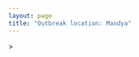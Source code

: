 ```yaml
---
layout: page
title: "Outbreak location: Mandya"
---
```

<div id="mapid">
<script src="https://buda-magenta.github.io/hazard_map/load_map.js"></script>
><script>
var marker_outbreak = L.marker([12.523889, 76.896196],{"autoPan": true}).addTo(map); marker_outbreak.bindTooltip("Mandya").openTooltip();

var circle_1 = L.circle([12.305183, 76.655361], {"pane": "markerPane", "color": "red", "fill": true, "fillOpacity": 0.2, "fillRule": "evenodd", "lineCap": "round", "lineJoin": "round", "opacity": 1.0, "radius": 937810, "stroke": true, "weight": 2}).addTo(map);
circle_1.bindTooltip("Mysore<br>rank: 1<br>hazard index: 0.234453")

var circle_2 = L.circle([12.979120, 77.591300], {"pane": "markerPane", "color": "red", "fill": true, "fillOpacity": 0.2, "fillRule": "evenodd", "lineCap": "round", "lineJoin": "round", "opacity": 1.0, "radius": 345115, "stroke": true, "weight": 2}).addTo(map);
circle_2.bindTooltip("Bangalore<br>rank: 2<br>hazard index: 0.086279")

var circle_3 = L.circle([11.001812, 76.962842], {"pane": "markerPane", "color": "red", "fill": true, "fillOpacity": 0.2, "fillRule": "evenodd", "lineCap": "round", "lineJoin": "round", "opacity": 1.0, "radius": 33701, "stroke": true, "weight": 2}).addTo(map);
circle_3.bindTooltip("Coimbatore<br>rank: 3<br>hazard index: 0.008425")

var circle_4 = L.circle([13.007082, 76.099270], {"pane": "markerPane", "color": "red", "fill": true, "fillOpacity": 0.2, "fillRule": "evenodd", "lineCap": "round", "lineJoin": "round", "opacity": 1.0, "radius": 27181, "stroke": true, "weight": 2}).addTo(map);
circle_4.bindTooltip("Hassan<br>rank: 4<br>hazard index: 0.006795")

var circle_5 = L.circle([11.664300, 78.146000], {"pane": "markerPane", "color": "red", "fill": true, "fillOpacity": 0.2, "fillRule": "evenodd", "lineCap": "round", "lineJoin": "round", "opacity": 1.0, "radius": 27025, "stroke": true, "weight": 2}).addTo(map);
circle_5.bindTooltip("Salem<br>rank: 5<br>hazard index: 0.006756")

var circle_6 = L.circle([13.318014, 75.773874], {"pane": "markerPane", "color": "red", "fill": true, "fillOpacity": 0.2, "fillRule": "evenodd", "lineCap": "round", "lineJoin": "round", "opacity": 1.0, "radius": 15784, "stroke": true, "weight": 2}).addTo(map);
circle_6.bindTooltip("Chikmagalur<br>rank: 6<br>hazard index: 0.003946")

var circle_7 = L.circle([13.932609, 75.574978], {"pane": "markerPane", "color": "red", "fill": true, "fillOpacity": 0.2, "fillRule": "evenodd", "lineCap": "round", "lineJoin": "round", "opacity": 1.0, "radius": 15034, "stroke": true, "weight": 2}).addTo(map);
circle_7.bindTooltip("Shimoga<br>rank: 7<br>hazard index: 0.003759")

var circle_8 = L.circle([11.101781, 77.345192], {"pane": "markerPane", "color": "red", "fill": true, "fillOpacity": 0.2, "fillRule": "evenodd", "lineCap": "round", "lineJoin": "round", "opacity": 1.0, "radius": 14114, "stroke": true, "weight": 2}).addTo(map);
circle_8.bindTooltip("Tiruppur<br>rank: 8<br>hazard index: 0.003529")

var circle_9 = L.circle([11.258608, 75.778874], {"pane": "markerPane", "color": "red", "fill": true, "fillOpacity": 0.2, "fillRule": "evenodd", "lineCap": "round", "lineJoin": "round", "opacity": 1.0, "radius": 13598, "stroke": true, "weight": 2}).addTo(map);
circle_9.bindTooltip("Kozhikode<br>rank: 9<br>hazard index: 0.003400")

var circle_10 = L.circle([10.787898, 76.474087], {"pane": "markerPane", "color": "red", "fill": true, "fillOpacity": 0.2, "fillRule": "evenodd", "lineCap": "round", "lineJoin": "round", "opacity": 1.0, "radius": 12739, "stroke": true, "weight": 2}).addTo(map);
circle_10.bindTooltip("Palakkad<br>rank: 10<br>hazard index: 0.003185")

var circle_11 = L.circle([13.340077, 77.100621], {"pane": "markerPane", "color": "red", "fill": true, "fillOpacity": 0.2, "fillRule": "evenodd", "lineCap": "round", "lineJoin": "round", "opacity": 1.0, "radius": 10141, "stroke": true, "weight": 2}).addTo(map);
circle_11.bindTooltip("Tumkur<br>rank: 11<br>hazard index: 0.002535")

var circle_12 = L.circle([13.083694, 80.270186], {"pane": "markerPane", "color": "red", "fill": true, "fillOpacity": 0.2, "fillRule": "evenodd", "lineCap": "round", "lineJoin": "round", "opacity": 1.0, "radius": 8386, "stroke": true, "weight": 2}).addTo(map);
circle_12.bindTooltip("Chennai<br>rank: 12<br>hazard index: 0.002097")

var circle_13 = L.circle([11.876225, 75.373804], {"pane": "markerPane", "color": "red", "fill": true, "fillOpacity": 0.2, "fillRule": "evenodd", "lineCap": "round", "lineJoin": "round", "opacity": 1.0, "radius": 7301, "stroke": true, "weight": 2}).addTo(map);
circle_13.bindTooltip("Kannur<br>rank: 13<br>hazard index: 0.001825")

var circle_14 = L.circle([28.651718, 77.221939], {"pane": "markerPane", "color": "red", "fill": true, "fillOpacity": 0.2, "fillRule": "evenodd", "lineCap": "round", "lineJoin": "round", "opacity": 1.0, "radius": 7050, "stroke": true, "weight": 2}).addTo(map);
circle_14.bindTooltip("Delhi<br>rank: 14<br>hazard index: 0.001763")

var circle_15 = L.circle([20.166670, 79.172114], {"pane": "markerPane", "color": "red", "fill": true, "fillOpacity": 0.2, "fillRule": "evenodd", "lineCap": "round", "lineJoin": "round", "opacity": 1.0, "radius": 7030, "stroke": true, "weight": 2}).addTo(map);
circle_15.bindTooltip("Bhadravati<br>rank: 15<br>hazard index: 0.001758")

var circle_16 = L.circle([12.869810, 74.843008], {"pane": "markerPane", "color": "red", "fill": true, "fillOpacity": 0.2, "fillRule": "evenodd", "lineCap": "round", "lineJoin": "round", "opacity": 1.0, "radius": 6954, "stroke": true, "weight": 2}).addTo(map);
circle_16.bindTooltip("Mangalore<br>rank: 16<br>hazard index: 0.001739")

var circle_17 = L.circle([15.351838, 75.137985], {"pane": "markerPane", "color": "red", "fill": true, "fillOpacity": 0.2, "fillRule": "evenodd", "lineCap": "round", "lineJoin": "round", "opacity": 1.0, "radius": 6333, "stroke": true, "weight": 2}).addTo(map);
circle_17.bindTooltip("Hubli<br>rank: 17<br>hazard index: 0.001583")

var circle_18 = L.circle([19.075990, 72.877393], {"pane": "markerPane", "color": "red", "fill": true, "fillOpacity": 0.2, "fillRule": "evenodd", "lineCap": "round", "lineJoin": "round", "opacity": 1.0, "radius": 5839, "stroke": true, "weight": 2}).addTo(map);
circle_18.bindTooltip("Mumbai<br>rank: 18<br>hazard index: 0.001460")

var circle_19 = L.circle([17.388786, 78.461065], {"pane": "markerPane", "color": "red", "fill": true, "fillOpacity": 0.2, "fillRule": "evenodd", "lineCap": "round", "lineJoin": "round", "opacity": 1.0, "radius": 5153, "stroke": true, "weight": 2}).addTo(map);
circle_19.bindTooltip("Hyderabad<br>rank: 19<br>hazard index: 0.001288")

var circle_20 = L.circle([11.369204, 77.676627], {"pane": "markerPane", "color": "red", "fill": true, "fillOpacity": 0.2, "fillRule": "evenodd", "lineCap": "round", "lineJoin": "round", "opacity": 1.0, "radius": 5104, "stroke": true, "weight": 2}).addTo(map);
circle_20.bindTooltip("Erode<br>rank: 20<br>hazard index: 0.001276")

var circle_21 = L.circle([13.826383, 77.493772], {"pane": "markerPane", "color": "red", "fill": true, "fillOpacity": 0.2, "fillRule": "evenodd", "lineCap": "round", "lineJoin": "round", "opacity": 1.0, "radius": 4934, "stroke": true, "weight": 2}).addTo(map);
circle_21.bindTooltip("Hindupur<br>rank: 21<br>hazard index: 0.001234")

var circle_22 = L.circle([12.955100, 78.269900], {"pane": "markerPane", "color": "red", "fill": true, "fillOpacity": 0.2, "fillRule": "evenodd", "lineCap": "round", "lineJoin": "round", "opacity": 1.0, "radius": 4794, "stroke": true, "weight": 2}).addTo(map);
circle_22.bindTooltip("Robertson Pet<br>rank: 22<br>hazard index: 0.001199")

var circle_23 = L.circle([14.226644, 76.400512], {"pane": "markerPane", "color": "red", "fill": true, "fillOpacity": 0.2, "fillRule": "evenodd", "lineCap": "round", "lineJoin": "round", "opacity": 1.0, "radius": 4410, "stroke": true, "weight": 2}).addTo(map);
circle_23.bindTooltip("Chitradurga<br>rank: 23<br>hazard index: 0.001103")

var circle_24 = L.circle([13.137000, 78.133961], {"pane": "markerPane", "color": "red", "fill": true, "fillOpacity": 0.2, "fillRule": "evenodd", "lineCap": "round", "lineJoin": "round", "opacity": 1.0, "radius": 4360, "stroke": true, "weight": 2}).addTo(map);
circle_24.bindTooltip("Kolar<br>rank: 24<br>hazard index: 0.001090")

var circle_25 = L.circle([12.732884, 77.830948], {"pane": "markerPane", "color": "red", "fill": true, "fillOpacity": 0.2, "fillRule": "evenodd", "lineCap": "round", "lineJoin": "round", "opacity": 1.0, "radius": 4267, "stroke": true, "weight": 2}).addTo(map);
circle_25.bindTooltip("Hosur<br>rank: 25<br>hazard index: 0.001067")

var circle_26 = L.circle([14.466127, 75.920636], {"pane": "markerPane", "color": "red", "fill": true, "fillOpacity": 0.2, "fillRule": "evenodd", "lineCap": "round", "lineJoin": "round", "opacity": 1.0, "radius": 3605, "stroke": true, "weight": 2}).addTo(map);
circle_26.bindTooltip("Davanagere<br>rank: 26<br>hazard index: 0.000901")

var circle_27 = L.circle([22.541418, 88.357691], {"pane": "markerPane", "color": "red", "fill": true, "fillOpacity": 0.2, "fillRule": "evenodd", "lineCap": "round", "lineJoin": "round", "opacity": 1.0, "radius": 3498, "stroke": true, "weight": 2}).addTo(map);
circle_27.bindTooltip("Kolkata<br>rank: 27<br>hazard index: 0.000875")

var circle_28 = L.circle([12.792907, 78.699917], {"pane": "markerPane", "color": "red", "fill": true, "fillOpacity": 0.2, "fillRule": "evenodd", "lineCap": "round", "lineJoin": "round", "opacity": 1.0, "radius": 3077, "stroke": true, "weight": 2}).addTo(map);
circle_28.bindTooltip("Ambur<br>rank: 28<br>hazard index: 0.000769")

var circle_29 = L.circle([18.521428, 73.854454], {"pane": "markerPane", "color": "red", "fill": true, "fillOpacity": 0.2, "fillRule": "evenodd", "lineCap": "round", "lineJoin": "round", "opacity": 1.0, "radius": 2732, "stroke": true, "weight": 2}).addTo(map);
circle_29.bindTooltip("Pune<br>rank: 29<br>hazard index: 0.000683")

var circle_30 = L.circle([17.849907, 75.276320], {"pane": "markerPane", "color": "red", "fill": true, "fillOpacity": 0.2, "fillRule": "evenodd", "lineCap": "round", "lineJoin": "round", "opacity": 1.0, "radius": 2504, "stroke": true, "weight": 2}).addTo(map);
circle_30.bindTooltip("Solapur<br>rank: 30<br>hazard index: 0.000626")

var circle_31 = L.circle([23.021624, 72.579707], {"pane": "markerPane", "color": "red", "fill": true, "fillOpacity": 0.2, "fillRule": "evenodd", "lineCap": "round", "lineJoin": "round", "opacity": 1.0, "radius": 1835, "stroke": true, "weight": 2}).addTo(map);
circle_31.bindTooltip("Ahmedabad<br>rank: 31<br>hazard index: 0.000459")

var circle_32 = L.circle([9.931308, 76.267414], {"pane": "markerPane", "color": "red", "fill": true, "fillOpacity": 0.2, "fillRule": "evenodd", "lineCap": "round", "lineJoin": "round", "opacity": 1.0, "radius": 1616, "stroke": true, "weight": 2}).addTo(map);
circle_32.bindTooltip("Kochi<br>rank: 32<br>hazard index: 0.000404")

var circle_33 = L.circle([16.508759, 80.618510], {"pane": "markerPane", "color": "red", "fill": true, "fillOpacity": 0.2, "fillRule": "evenodd", "lineCap": "round", "lineJoin": "round", "opacity": 1.0, "radius": 1549, "stroke": true, "weight": 2}).addTo(map);
circle_33.bindTooltip("Vijayawada<br>rank: 33<br>hazard index: 0.000387")

var circle_34 = L.circle([17.723128, 83.301284], {"pane": "markerPane", "color": "red", "fill": true, "fillOpacity": 0.2, "fillRule": "evenodd", "lineCap": "round", "lineJoin": "round", "opacity": 1.0, "radius": 1534, "stroke": true, "weight": 2}).addTo(map);
circle_34.bindTooltip("Visakhapatnam<br>rank: 34<br>hazard index: 0.000384")

var circle_35 = L.circle([14.654623, 77.556260], {"pane": "markerPane", "color": "red", "fill": true, "fillOpacity": 0.2, "fillRule": "evenodd", "lineCap": "round", "lineJoin": "round", "opacity": 1.0, "radius": 1499, "stroke": true, "weight": 2}).addTo(map);
circle_35.bindTooltip("Anantapur<br>rank: 35<br>hazard index: 0.000375")

var circle_36 = L.circle([9.926115, 78.114098], {"pane": "markerPane", "color": "red", "fill": true, "fillOpacity": 0.2, "fillRule": "evenodd", "lineCap": "round", "lineJoin": "round", "opacity": 1.0, "radius": 1406, "stroke": true, "weight": 2}).addTo(map);
circle_36.bindTooltip("Madurai<br>rank: 36<br>hazard index: 0.000352")

var circle_37 = L.circle([15.398403, 73.812918], {"pane": "markerPane", "color": "red", "fill": true, "fillOpacity": 0.2, "fillRule": "evenodd", "lineCap": "round", "lineJoin": "round", "opacity": 1.0, "radius": 1400, "stroke": true, "weight": 2}).addTo(map);
circle_37.bindTooltip("Vasco Da Gama<br>rank: 37<br>hazard index: 0.000350")

var circle_38 = L.circle([10.525626, 76.213254], {"pane": "markerPane", "color": "red", "fill": true, "fillOpacity": 0.2, "fillRule": "evenodd", "lineCap": "round", "lineJoin": "round", "opacity": 1.0, "radius": 1395, "stroke": true, "weight": 2}).addTo(map);
circle_38.bindTooltip("Thrissur<br>rank: 38<br>hazard index: 0.000349")

var circle_39 = L.circle([20.266777, 85.843559], {"pane": "markerPane", "color": "red", "fill": true, "fillOpacity": 0.2, "fillRule": "evenodd", "lineCap": "round", "lineJoin": "round", "opacity": 1.0, "radius": 1377, "stroke": true, "weight": 2}).addTo(map);
circle_39.bindTooltip("Bhubaneswar<br>rank: 39<br>hazard index: 0.000344")

var circle_40 = L.circle([8.576971, 77.050125], {"pane": "markerPane", "color": "red", "fill": true, "fillOpacity": 0.2, "fillRule": "evenodd", "lineCap": "round", "lineJoin": "round", "opacity": 1.0, "radius": 1148, "stroke": true, "weight": 2}).addTo(map);
circle_40.bindTooltip("Thiruvananthapuram<br>rank: 40<br>hazard index: 0.000287")

var circle_41 = L.circle([10.804973, 78.687030], {"pane": "markerPane", "color": "red", "fill": true, "fillOpacity": 0.2, "fillRule": "evenodd", "lineCap": "round", "lineJoin": "round", "opacity": 1.0, "radius": 997, "stroke": true, "weight": 2}).addTo(map);
circle_41.bindTooltip("Tiruchirappalli<br>rank: 41<br>hazard index: 0.000249")

var circle_42 = L.circle([21.149813, 79.082056], {"pane": "markerPane", "color": "red", "fill": true, "fillOpacity": 0.2, "fillRule": "evenodd", "lineCap": "round", "lineJoin": "round", "opacity": 1.0, "radius": 916, "stroke": true, "weight": 2}).addTo(map);
circle_42.bindTooltip("Nagpur<br>rank: 42<br>hazard index: 0.000229")

var circle_43 = L.circle([14.422347, 77.720069], {"pane": "markerPane", "color": "red", "fill": true, "fillOpacity": 0.2, "fillRule": "evenodd", "lineCap": "round", "lineJoin": "round", "opacity": 1.0, "radius": 893, "stroke": true, "weight": 2}).addTo(map);
circle_43.bindTooltip("Dharmavaram<br>rank: 43<br>hazard index: 0.000223")

var circle_44 = L.circle([14.625888, 75.635724], {"pane": "markerPane", "color": "red", "fill": true, "fillOpacity": 0.2, "fillRule": "evenodd", "lineCap": "round", "lineJoin": "round", "opacity": 1.0, "radius": 874, "stroke": true, "weight": 2}).addTo(map);
circle_44.bindTooltip("Ranibennur<br>rank: 44<br>hazard index: 0.000219")

var circle_45 = L.circle([17.166667, 77.083333], {"pane": "markerPane", "color": "red", "fill": true, "fillOpacity": 0.2, "fillRule": "evenodd", "lineCap": "round", "lineJoin": "round", "opacity": 1.0, "radius": 834, "stroke": true, "weight": 2}).addTo(map);
circle_45.bindTooltip("Gulbarga<br>rank: 45<br>hazard index: 0.000209")

var circle_46 = L.circle([26.838100, 80.934600], {"pane": "markerPane", "color": "red", "fill": true, "fillOpacity": 0.2, "fillRule": "evenodd", "lineCap": "round", "lineJoin": "round", "opacity": 1.0, "radius": 830, "stroke": true, "weight": 2}).addTo(map);
circle_46.bindTooltip("Lucknow<br>rank: 46<br>hazard index: 0.000208")

var circle_47 = L.circle([18.793568, 80.815939], {"pane": "markerPane", "color": "red", "fill": true, "fillOpacity": 0.2, "fillRule": "evenodd", "lineCap": "round", "lineJoin": "round", "opacity": 1.0, "radius": 804, "stroke": true, "weight": 2}).addTo(map);
circle_47.bindTooltip("Bijapur<br>rank: 47<br>hazard index: 0.000201")

var circle_48 = L.circle([26.915458, 75.818982], {"pane": "markerPane", "color": "red", "fill": true, "fillOpacity": 0.2, "fillRule": "evenodd", "lineCap": "round", "lineJoin": "round", "opacity": 1.0, "radius": 804, "stroke": true, "weight": 2}).addTo(map);
circle_48.bindTooltip("Jaipur<br>rank: 48<br>hazard index: 0.000201")

var circle_49 = L.circle([13.160105, 79.155551], {"pane": "markerPane", "color": "red", "fill": true, "fillOpacity": 0.2, "fillRule": "evenodd", "lineCap": "round", "lineJoin": "round", "opacity": 1.0, "radius": 766, "stroke": true, "weight": 2}).addTo(map);
circle_49.bindTooltip("Chittoor<br>rank: 49<br>hazard index: 0.000192")

var circle_50 = L.circle([26.180598, 91.753943], {"pane": "markerPane", "color": "red", "fill": true, "fillOpacity": 0.2, "fillRule": "evenodd", "lineCap": "round", "lineJoin": "round", "opacity": 1.0, "radius": 733, "stroke": true, "weight": 2}).addTo(map);
circle_50.bindTooltip("Guwahati<br>rank: 50<br>hazard index: 0.000183")

var circle_51 = L.circle([25.609324, 85.123525], {"pane": "markerPane", "color": "red", "fill": true, "fillOpacity": 0.2, "fillRule": "evenodd", "lineCap": "round", "lineJoin": "round", "opacity": 1.0, "radius": 731, "stroke": true, "weight": 2}).addTo(map);
circle_51.bindTooltip("Patna<br>rank: 51<br>hazard index: 0.000183")

var circle_52 = L.circle([12.794811, 79.000641], {"pane": "markerPane", "color": "red", "fill": true, "fillOpacity": 0.2, "fillRule": "evenodd", "lineCap": "round", "lineJoin": "round", "opacity": 1.0, "radius": 705, "stroke": true, "weight": 2}).addTo(map);
circle_52.bindTooltip("Vellore<br>rank: 52<br>hazard index: 0.000176")

var circle_53 = L.circle([13.573260, 78.479146], {"pane": "markerPane", "color": "red", "fill": true, "fillOpacity": 0.2, "fillRule": "evenodd", "lineCap": "round", "lineJoin": "round", "opacity": 1.0, "radius": 642, "stroke": true, "weight": 2}).addTo(map);
circle_53.bindTooltip("Madanapalle<br>rank: 53<br>hazard index: 0.000161")

var circle_54 = L.circle([13.631637, 79.423171], {"pane": "markerPane", "color": "red", "fill": true, "fillOpacity": 0.2, "fillRule": "evenodd", "lineCap": "round", "lineJoin": "round", "opacity": 1.0, "radius": 590, "stroke": true, "weight": 2}).addTo(map);
circle_54.bindTooltip("Tirupati<br>rank: 54<br>hazard index: 0.000148")

var circle_55 = L.circle([22.720362, 75.868200], {"pane": "markerPane", "color": "red", "fill": true, "fillOpacity": 0.2, "fillRule": "evenodd", "lineCap": "round", "lineJoin": "round", "opacity": 1.0, "radius": 586, "stroke": true, "weight": 2}).addTo(map);
circle_55.bindTooltip("Indore<br>rank: 55<br>hazard index: 0.000147")

var circle_56 = L.circle([25.531031, 78.652689], {"pane": "markerPane", "color": "red", "fill": true, "fillOpacity": 0.2, "fillRule": "evenodd", "lineCap": "round", "lineJoin": "round", "opacity": 1.0, "radius": 563, "stroke": true, "weight": 2}).addTo(map);
circle_56.bindTooltip("Jhansi<br>rank: 56<br>hazard index: 0.000141")

var circle_57 = L.circle([23.370035, 85.325013], {"pane": "markerPane", "color": "red", "fill": true, "fillOpacity": 0.2, "fillRule": "evenodd", "lineCap": "round", "lineJoin": "round", "opacity": 1.0, "radius": 549, "stroke": true, "weight": 2}).addTo(map);
circle_57.bindTooltip("Ranchi<br>rank: 57<br>hazard index: 0.000137")

var circle_58 = L.circle([21.170200, 72.831100], {"pane": "markerPane", "color": "red", "fill": true, "fillOpacity": 0.2, "fillRule": "evenodd", "lineCap": "round", "lineJoin": "round", "opacity": 1.0, "radius": 539, "stroke": true, "weight": 2}).addTo(map);
circle_58.bindTooltip("Surat<br>rank: 58<br>hazard index: 0.000135")

var circle_59 = L.circle([15.857267, 74.506934], {"pane": "markerPane", "color": "red", "fill": true, "fillOpacity": 0.2, "fillRule": "evenodd", "lineCap": "round", "lineJoin": "round", "opacity": 1.0, "radius": 521, "stroke": true, "weight": 2}).addTo(map);
circle_59.bindTooltip("Belgaum<br>rank: 59<br>hazard index: 0.000130")

var circle_60 = L.circle([15.143395, 76.919388], {"pane": "markerPane", "color": "red", "fill": true, "fillOpacity": 0.2, "fillRule": "evenodd", "lineCap": "round", "lineJoin": "round", "opacity": 1.0, "radius": 492, "stroke": true, "weight": 2}).addTo(map);
circle_60.bindTooltip("Bellary<br>rank: 60<br>hazard index: 0.000123")

var circle_61 = L.circle([12.227213, 79.070156], {"pane": "markerPane", "color": "red", "fill": true, "fillOpacity": 0.2, "fillRule": "evenodd", "lineCap": "round", "lineJoin": "round", "opacity": 1.0, "radius": 490, "stroke": true, "weight": 2}).addTo(map);
circle_61.bindTooltip("Tiruvannamalai<br>rank: 61<br>hazard index: 0.000123")

var circle_62 = L.circle([15.426365, 75.630079], {"pane": "markerPane", "color": "red", "fill": true, "fillOpacity": 0.2, "fillRule": "evenodd", "lineCap": "round", "lineJoin": "round", "opacity": 1.0, "radius": 440, "stroke": true, "weight": 2}).addTo(map);
circle_62.bindTooltip("Gadag<br>rank: 62<br>hazard index: 0.000110")

var circle_63 = L.circle([10.915649, 79.806949], {"pane": "markerPane", "color": "red", "fill": true, "fillOpacity": 0.2, "fillRule": "evenodd", "lineCap": "round", "lineJoin": "round", "opacity": 1.0, "radius": 435, "stroke": true, "weight": 2}).addTo(map);
circle_63.bindTooltip("Pondicherry<br>rank: 63<br>hazard index: 0.000109")

var circle_64 = L.circle([16.083333, 77.166667], {"pane": "markerPane", "color": "red", "fill": true, "fillOpacity": 0.2, "fillRule": "evenodd", "lineCap": "round", "lineJoin": "round", "opacity": 1.0, "radius": 370, "stroke": true, "weight": 2}).addTo(map);
circle_64.bindTooltip("Raichur<br>rank: 64<br>hazard index: 0.000093")

var circle_65 = L.circle([17.005045, 81.780473], {"pane": "markerPane", "color": "red", "fill": true, "fillOpacity": 0.2, "fillRule": "evenodd", "lineCap": "round", "lineJoin": "round", "opacity": 1.0, "radius": 344, "stroke": true, "weight": 2}).addTo(map);
circle_65.bindTooltip("Rajahmundry<br>rank: 65<br>hazard index: 0.000086")

var circle_66 = L.circle([30.733442, 76.779714], {"pane": "markerPane", "color": "red", "fill": true, "fillOpacity": 0.2, "fillRule": "evenodd", "lineCap": "round", "lineJoin": "round", "opacity": 1.0, "radius": 332, "stroke": true, "weight": 2}).addTo(map);
circle_66.bindTooltip("Chandigarh<br>rank: 66<br>hazard index: 0.000083")

var circle_67 = L.circle([19.194329, 72.970178], {"pane": "markerPane", "color": "red", "fill": true, "fillOpacity": 0.2, "fillRule": "evenodd", "lineCap": "round", "lineJoin": "round", "opacity": 1.0, "radius": 326, "stroke": true, "weight": 2}).addTo(map);
circle_67.bindTooltip("Thane<br>rank: 67<br>hazard index: 0.000082")

var circle_68 = L.circle([16.291519, 80.454159], {"pane": "markerPane", "color": "red", "fill": true, "fillOpacity": 0.2, "fillRule": "evenodd", "lineCap": "round", "lineJoin": "round", "opacity": 1.0, "radius": 322, "stroke": true, "weight": 2}).addTo(map);
circle_68.bindTooltip("Guntur<br>rank: 68<br>hazard index: 0.000081")

var circle_69 = L.circle([15.119651, 77.455290], {"pane": "markerPane", "color": "red", "fill": true, "fillOpacity": 0.2, "fillRule": "evenodd", "lineCap": "round", "lineJoin": "round", "opacity": 1.0, "radius": 321, "stroke": true, "weight": 2}).addTo(map);
circle_69.bindTooltip("Guntakal<br>rank: 69<br>hazard index: 0.000080")

var circle_70 = L.circle([26.698885, 88.320030], {"pane": "markerPane", "color": "red", "fill": true, "fillOpacity": 0.2, "fillRule": "evenodd", "lineCap": "round", "lineJoin": "round", "opacity": 1.0, "radius": 305, "stroke": true, "weight": 2}).addTo(map);
circle_70.bindTooltip("Bagdogra<br>rank: 70<br>hazard index: 0.000076")

var circle_71 = L.circle([8.701220, 77.579269], {"pane": "markerPane", "color": "red", "fill": true, "fillOpacity": 0.2, "fillRule": "evenodd", "lineCap": "round", "lineJoin": "round", "opacity": 1.0, "radius": 304, "stroke": true, "weight": 2}).addTo(map);
circle_71.bindTooltip("Tirunelveli<br>rank: 71<br>hazard index: 0.000076")

var circle_72 = L.circle([15.266493, 76.387230], {"pane": "markerPane", "color": "red", "fill": true, "fillOpacity": 0.2, "fillRule": "evenodd", "lineCap": "round", "lineJoin": "round", "opacity": 1.0, "radius": 297, "stroke": true, "weight": 2}).addTo(map);
circle_72.bindTooltip("Hospet<br>rank: 72<br>hazard index: 0.000074")

var circle_73 = L.circle([16.185317, 75.696792], {"pane": "markerPane", "color": "red", "fill": true, "fillOpacity": 0.2, "fillRule": "evenodd", "lineCap": "round", "lineJoin": "round", "opacity": 1.0, "radius": 276, "stroke": true, "weight": 2}).addTo(map);
circle_73.bindTooltip("Bagalkot<br>rank: 73<br>hazard index: 0.000069")

var circle_74 = L.circle([10.330330, 78.067398], {"pane": "markerPane", "color": "red", "fill": true, "fillOpacity": 0.2, "fillRule": "evenodd", "lineCap": "round", "lineJoin": "round", "opacity": 1.0, "radius": 276, "stroke": true, "weight": 2}).addTo(map);
circle_74.bindTooltip("Dindigul<br>rank: 74<br>hazard index: 0.000069")

var circle_75 = L.circle([9.500665, 76.412414], {"pane": "markerPane", "color": "red", "fill": true, "fillOpacity": 0.2, "fillRule": "evenodd", "lineCap": "round", "lineJoin": "round", "opacity": 1.0, "radius": 261, "stroke": true, "weight": 2}).addTo(map);
circle_75.bindTooltip("Alappuzha<br>rank: 75<br>hazard index: 0.000065")

var circle_76 = L.circle([16.850253, 74.594888], {"pane": "markerPane", "color": "red", "fill": true, "fillOpacity": 0.2, "fillRule": "evenodd", "lineCap": "round", "lineJoin": "round", "opacity": 1.0, "radius": 258, "stroke": true, "weight": 2}).addTo(map);
circle_76.bindTooltip("Sangli<br>rank: 76<br>hazard index: 0.000065")

var circle_77 = L.circle([25.335649, 83.007629], {"pane": "markerPane", "color": "red", "fill": true, "fillOpacity": 0.2, "fillRule": "evenodd", "lineCap": "round", "lineJoin": "round", "opacity": 1.0, "radius": 256, "stroke": true, "weight": 2}).addTo(map);
circle_77.bindTooltip("Varanasi<br>rank: 77<br>hazard index: 0.000064")

var circle_78 = L.circle([8.887951, 76.595501], {"pane": "markerPane", "color": "red", "fill": true, "fillOpacity": 0.2, "fillRule": "evenodd", "lineCap": "round", "lineJoin": "round", "opacity": 1.0, "radius": 254, "stroke": true, "weight": 2}).addTo(map);
circle_78.bindTooltip("Kollam<br>rank: 78<br>hazard index: 0.000064")

var circle_79 = L.circle([25.438130, 81.833800], {"pane": "markerPane", "color": "red", "fill": true, "fillOpacity": 0.2, "fillRule": "evenodd", "lineCap": "round", "lineJoin": "round", "opacity": 1.0, "radius": 229, "stroke": true, "weight": 2}).addTo(map);
circle_79.bindTooltip("Allahabad<br>rank: 79<br>hazard index: 0.000057")

var circle_80 = L.circle([23.160894, 79.949770], {"pane": "markerPane", "color": "red", "fill": true, "fillOpacity": 0.2, "fillRule": "evenodd", "lineCap": "round", "lineJoin": "round", "opacity": 1.0, "radius": 216, "stroke": true, "weight": 2}).addTo(map);
circle_80.bindTooltip("Jabalpur<br>rank: 80<br>hazard index: 0.000054")

var circle_81 = L.circle([14.449372, 79.987376], {"pane": "markerPane", "color": "red", "fill": true, "fillOpacity": 0.2, "fillRule": "evenodd", "lineCap": "round", "lineJoin": "round", "opacity": 1.0, "radius": 211, "stroke": true, "weight": 2}).addTo(map);
circle_81.bindTooltip("Nellore<br>rank: 81<br>hazard index: 0.000053")

var circle_82 = L.circle([17.910400, 77.519900], {"pane": "markerPane", "color": "red", "fill": true, "fillOpacity": 0.2, "fillRule": "evenodd", "lineCap": "round", "lineJoin": "round", "opacity": 1.0, "radius": 205, "stroke": true, "weight": 2}).addTo(map);
circle_82.bindTooltip("Bidar<br>rank: 82<br>hazard index: 0.000051")

var circle_83 = L.circle([22.297314, 73.194257], {"pane": "markerPane", "color": "red", "fill": true, "fillOpacity": 0.2, "fillRule": "evenodd", "lineCap": "round", "lineJoin": "round", "opacity": 1.0, "radius": 201, "stroke": true, "weight": 2}).addTo(map);
circle_83.bindTooltip("Vadodara<br>rank: 83<br>hazard index: 0.000050")

var circle_84 = L.circle([23.258486, 77.401989], {"pane": "markerPane", "color": "red", "fill": true, "fillOpacity": 0.2, "fillRule": "evenodd", "lineCap": "round", "lineJoin": "round", "opacity": 1.0, "radius": 201, "stroke": true, "weight": 2}).addTo(map);
circle_84.bindTooltip("Bhopal<br>rank: 84<br>hazard index: 0.000050")

var circle_85 = L.circle([8.805260, 78.145274], {"pane": "markerPane", "color": "red", "fill": true, "fillOpacity": 0.2, "fillRule": "evenodd", "lineCap": "round", "lineJoin": "round", "opacity": 1.0, "radius": 196, "stroke": true, "weight": 2}).addTo(map);
circle_85.bindTooltip("Thoothukudi<br>rank: 85<br>hazard index: 0.000049")

var circle_86 = L.circle([13.341917, 74.747323], {"pane": "markerPane", "color": "red", "fill": true, "fillOpacity": 0.2, "fillRule": "evenodd", "lineCap": "round", "lineJoin": "round", "opacity": 1.0, "radius": 193, "stroke": true, "weight": 2}).addTo(map);
circle_86.bindTooltip("Udupi<br>rank: 86<br>hazard index: 0.000048")

var circle_87 = L.circle([10.786027, 79.138150], {"pane": "markerPane", "color": "red", "fill": true, "fillOpacity": 0.2, "fillRule": "evenodd", "lineCap": "round", "lineJoin": "round", "opacity": 1.0, "radius": 193, "stroke": true, "weight": 2}).addTo(map);
circle_87.bindTooltip("Thanjavur<br>rank: 87<br>hazard index: 0.000048")

var circle_88 = L.circle([15.830925, 78.042537], {"pane": "markerPane", "color": "red", "fill": true, "fillOpacity": 0.2, "fillRule": "evenodd", "lineCap": "round", "lineJoin": "round", "opacity": 1.0, "radius": 186, "stroke": true, "weight": 2}).addTo(map);
circle_88.bindTooltip("Kurnool<br>rank: 88<br>hazard index: 0.000047")

var circle_89 = L.circle([16.702841, 74.240533], {"pane": "markerPane", "color": "red", "fill": true, "fillOpacity": 0.2, "fillRule": "evenodd", "lineCap": "round", "lineJoin": "round", "opacity": 1.0, "radius": 179, "stroke": true, "weight": 2}).addTo(map);
circle_89.bindTooltip("Kolhapur<br>rank: 89<br>hazard index: 0.000045")

var circle_90 = L.circle([11.715950, 79.767053], {"pane": "markerPane", "color": "red", "fill": true, "fillOpacity": 0.2, "fillRule": "evenodd", "lineCap": "round", "lineJoin": "round", "opacity": 1.0, "radius": 173, "stroke": true, "weight": 2}).addTo(map);
circle_90.bindTooltip("Cuddalore Port<br>rank: 90<br>hazard index: 0.000043")

var circle_91 = L.circle([15.631900, 77.275900], {"pane": "markerPane", "color": "red", "fill": true, "fillOpacity": 0.2, "fillRule": "evenodd", "lineCap": "round", "lineJoin": "round", "opacity": 1.0, "radius": 167, "stroke": true, "weight": 2}).addTo(map);
circle_91.bindTooltip("Adoni<br>rank: 91<br>hazard index: 0.000042")

var circle_92 = L.circle([19.807608, 85.825254], {"pane": "markerPane", "color": "red", "fill": true, "fillOpacity": 0.2, "fillRule": "evenodd", "lineCap": "round", "lineJoin": "round", "opacity": 1.0, "radius": 158, "stroke": true, "weight": 2}).addTo(map);
circle_92.bindTooltip("Puri<br>rank: 92<br>hazard index: 0.000040")

var circle_93 = L.circle([21.237947, 81.633683], {"pane": "markerPane", "color": "red", "fill": true, "fillOpacity": 0.2, "fillRule": "evenodd", "lineCap": "round", "lineJoin": "round", "opacity": 1.0, "radius": 152, "stroke": true, "weight": 2}).addTo(map);
circle_93.bindTooltip("Raipur<br>rank: 93<br>hazard index: 0.000038")

var circle_94 = L.circle([31.634308, 74.873679], {"pane": "markerPane", "color": "red", "fill": true, "fillOpacity": 0.2, "fillRule": "evenodd", "lineCap": "round", "lineJoin": "round", "opacity": 1.0, "radius": 151, "stroke": true, "weight": 2}).addTo(map);
circle_94.bindTooltip("Amritsar<br>rank: 94<br>hazard index: 0.000038")

var circle_95 = L.circle([30.325565, 78.043681], {"pane": "markerPane", "color": "red", "fill": true, "fillOpacity": 0.2, "fillRule": "evenodd", "lineCap": "round", "lineJoin": "round", "opacity": 1.0, "radius": 148, "stroke": true, "weight": 2}).addTo(map);
circle_95.bindTooltip("Dehradun<br>rank: 95<br>hazard index: 0.000037")

var circle_96 = L.circle([19.439885, 72.880383], {"pane": "markerPane", "color": "red", "fill": true, "fillOpacity": 0.2, "fillRule": "evenodd", "lineCap": "round", "lineJoin": "round", "opacity": 1.0, "radius": 147, "stroke": true, "weight": 2}).addTo(map);
circle_96.bindTooltip("Vasai<br>rank: 96<br>hazard index: 0.000037")

var circle_97 = L.circle([19.169335, 77.311013], {"pane": "markerPane", "color": "red", "fill": true, "fillOpacity": 0.2, "fillRule": "evenodd", "lineCap": "round", "lineJoin": "round", "opacity": 1.0, "radius": 146, "stroke": true, "weight": 2}).addTo(map);
circle_97.bindTooltip("Nanded Waghala<br>rank: 97<br>hazard index: 0.000037")

var circle_98 = L.circle([26.460914, 80.321759], {"pane": "markerPane", "color": "red", "fill": true, "fillOpacity": 0.2, "fillRule": "evenodd", "lineCap": "round", "lineJoin": "round", "opacity": 1.0, "radius": 134, "stroke": true, "weight": 2}).addTo(map);
circle_98.bindTooltip("Kanpur<br>rank: 98<br>hazard index: 0.000034")

var circle_99 = L.circle([20.843512, 75.525927], {"pane": "markerPane", "color": "red", "fill": true, "fillOpacity": 0.2, "fillRule": "evenodd", "lineCap": "round", "lineJoin": "round", "opacity": 1.0, "radius": 127, "stroke": true, "weight": 2}).addTo(map);
circle_99.bindTooltip("Jalgaon<br>rank: 99<br>hazard index: 0.000032")

var circle_100 = L.circle([10.346837, 78.654771], {"pane": "markerPane", "color": "red", "fill": true, "fillOpacity": 0.2, "fillRule": "evenodd", "lineCap": "round", "lineJoin": "round", "opacity": 1.0, "radius": 124, "stroke": true, "weight": 2}).addTo(map);
circle_100.bindTooltip("Neiveli<br>rank: 100<br>hazard index: 0.000031")
</script>
</div>